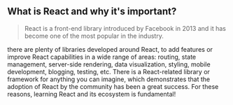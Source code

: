 ## What is React and why it's important?

> React is a front-end library introduced by Facebook in 2013 and it has become one of the most popular in the industry.

there are plenty of libraries developed around React, to add features or improve React capabilities in a wide range of areas: routing, state management, server-side rendering, data visualization, styling, mobile development, blogging, testing, etc. There is a React-related library or framework for anything you can imagine, which demonstrates that the adoption of React by the community has been a great success. For these reasons, learning React and its ecosystem is fundamental!
